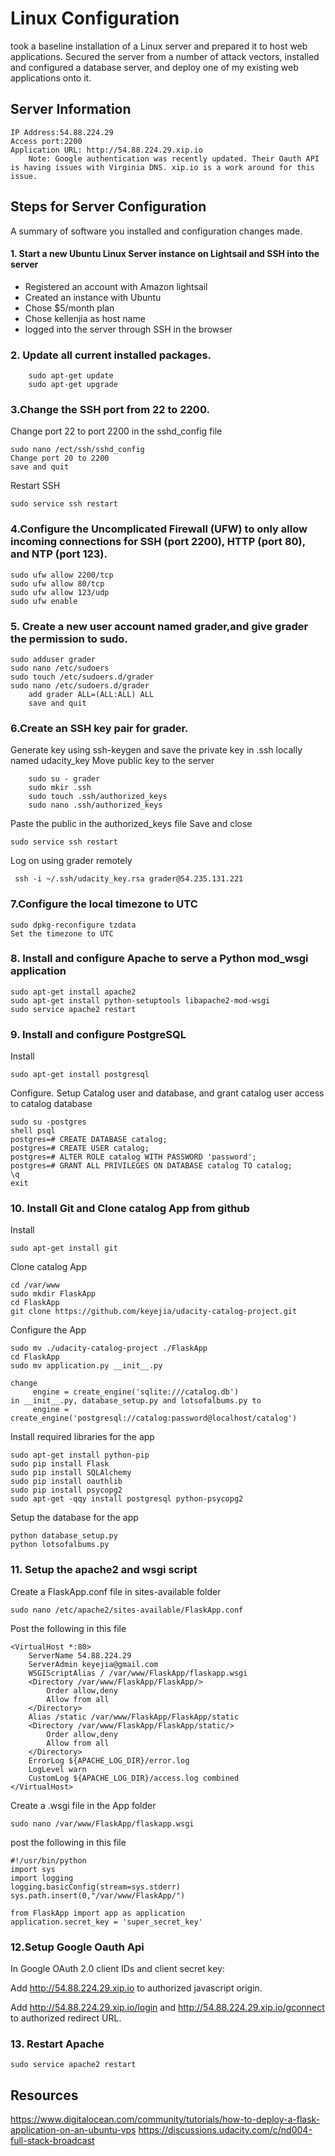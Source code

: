 # Linux Configuration

took a baseline installation of a Linux server and prepared it to host web applications. Secured the server from a number of attack vectors, installed and configured a database server, and deploy one of my existing web applications onto it.

## Server Information

	IP Address:54.88.224.29
	Access port:2200
	Application URL: http://54.88.224.29.xip.io
	    Note: Google authentication was recently updated. Their Oauth API is having issues with Virginia DNS. xip.io is a work around for this issue. 

## Steps for Server Configuration
A summary of software you installed and configuration changes made.

#### 1. Start a new Ubuntu Linux Server instance on Lightsail and SSH into the server
- Registered an account with Amazon lightsail
- Created an instance with Ubuntu
- Chose $5/month plan
- Chose kellenjia as host name
- logged into the server through SSH in the browser

### 2. Update all current installed packages.
```
    sudo apt-get update
    sudo apt-get upgrade
```
### 3.Change  the SSH port from 22 to 2200. 
    
Change port 22 to port 2200 in the sshd_config file
    
    sudo nano /ect/ssh/sshd_config 
    Change port 20 to 2200
    save and quit
Restart SSH
    
    sudo service ssh restart
    
### 4.Configure the Uncomplicated Firewall (UFW) to only allow incoming connections for SSH (port 2200), HTTP (port 80), and NTP (port 123).

    sudo ufw allow 2200/tcp
    sudo ufw allow 80/tcp
    sudo ufw allow 123/udp
    sudo ufw enable

### 5. Create a new user account named grader,and give grader the permission to sudo.

    sudo adduser grader
    sudo nano /etc/sudoers
    sudo touch /etc/sudoers.d/grader
    sudo nano /etc/sudoers.d/grader
        add grader ALL=(ALL:ALL) ALL 
        save and quit

### 6.Create an SSH key pair for grader.
Generate key using ssh-keygen and save the private key in .ssh locally named udacity_key
Move public key to the server
```
    sudo su - grader
    sudo mkir .ssh
    sudo touch .ssh/authorized_keys
    sudo nano .ssh/authorized_keys
```
Paste the public in the authorized_keys file 
Save and close

    sudo service ssh restart
    
Log on using grader remotely
```
 ssh -i ~/.ssh/udacity_key.rsa grader@54.235.131.221
```

### 7.Configure the local timezone to UTC

    sudo dpkg-reconfigure tzdata
    Set the timezone to UTC
    
### 8. Install and configure Apache to serve a Python mod_wsgi application

    sudo apt-get install apache2
    sudo apt-get install python-setuptools libapache2-mod-wsgi
    sudo service apache2 restart

### 9. Install and configure PostgreSQL
Install

    sudo apt-get install postgresql

Configure.
Setup Catalog user and database, and grant catalog user access to catalog database

    sudo su -postgres
    shell psql
    postgres=# CREATE DATABASE catalog;
    postgres=# CREATE USER catalog;
    postgres=# ALTER ROLE catalog WITH PASSWORD 'password';
    postgres=# GRANT ALL PRIVILEGES ON DATABASE catalog TO catalog;
    \q
    exit
    
### 10. Install Git and Clone catalog App from github
Install
    
    sudo apt-get install git
    
Clone catalog App

    cd /var/www 
    sudo mkdir FlaskApp
    cd FlaskApp
    git clone https://github.com/keyejia/udacity-catalog-project.git
    
Configure the App 
    
    sudo mv ./udacity-catalog-project ./FlaskApp
    cd FlaskApp
    sudo mv application.py __init__.py

    change 
         engine = create_engine('sqlite:///catalog.db') 
    in __init__.py, database_setup.py and lotsofalbums.py to 
         engine = create_engine('postgresql://catalog:password@localhost/catalog')
Install required libraries for the app
    
    sudo apt-get install python-pip
    sudo pip install Flask
    sudo pip install SQLAlchemy
    sudo pip install oauthlib
    sudo pip install psycopg2
    sudo apt-get -qqy install postgresql python-psycopg2

Setup the database for the app
    
    python database_setup.py
    python lotsofalbums.py
    
### 11. Setup the apache2 and wsgi script
Create a FlaskApp.conf file in sites-available folder

    sudo nano /etc/apache2/sites-available/FlaskApp.conf
Post the following in this file
    
    <VirtualHost *:80>
    	ServerName 54.88.224.29
	    ServerAdmin keyejia@gmail.com
    	WSGIScriptAlias / /var/www/FlaskApp/flaskapp.wsgi
    	<Directory /var/www/FlaskApp/FlaskApp/>
		    Order allow,deny
	    	Allow from all
    	</Directory>
    	Alias /static /var/www/FlaskApp/FlaskApp/static
    	<Directory /var/www/FlaskApp/FlaskApp/static/>
	    	Order allow,deny
	    	Allow from all
	    </Directory>
    	ErrorLog ${APACHE_LOG_DIR}/error.log
    	LogLevel warn
    	CustomLog ${APACHE_LOG_DIR}/access.log combined
    </VirtualHost>

Create a .wsgi file in the App folder

    sudo nano /var/www/FlaskApp/flaskapp.wsgi
post the following in this file
    
    #!/usr/bin/python
    import sys
    import logging
    logging.basicConfig(stream=sys.stderr)
    sys.path.insert(0,"/var/www/FlaskApp/")

    from FlaskApp import app as application
    application.secret_key = 'super_secret_key'

### 12.Setup Google Oauth Api
    
In Google OAuth 2.0 client IDs and client secret key:

Add http://54.88.224.29.xip.io to authorized javascript origin.

Add http://54.88.224.29.xip.io/login and http://54.88.224.29.xip.io/gconnect to authorized redirect URL.

### 13. Restart Apache
    
    sudo service apache2 restart
    
## Resources
https://www.digitalocean.com/community/tutorials/how-to-deploy-a-flask-application-on-an-ubuntu-vps
https://discussions.udacity.com/c/nd004-full-stack-broadcast
